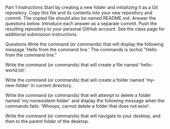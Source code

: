 Part 1
Instructions
Start by creating a new folder and initializing it as a Git repository.
Copy this file and its contents into your new repository and commit. The copied file should also be named README.md.
Answer the questions below. Introduce each answer as a separate commit.
Push the resulting repository to your personal GitHub account.
See the class page for additional submission instructions.

Questions
Write the command (or commands) that will display the following message 'Hello from the command line.'
The commands is (echo) "Hello from the command line."

Write the command (or commands) that will create a file named 'hello-world.txt'.


Write the command (or commands) that will create a folder named 'my-new-folder' in current directory.


Write the command (or commands) that will attempt to delete a folder named 'my-nonexistent-folder' and display the 
following message when the commands fails: 'Whoops, cannot delete a folder that does not exist'.


Write the command (or commands) that will navigate to your desktop, and then to the parent folder of the desktop.
